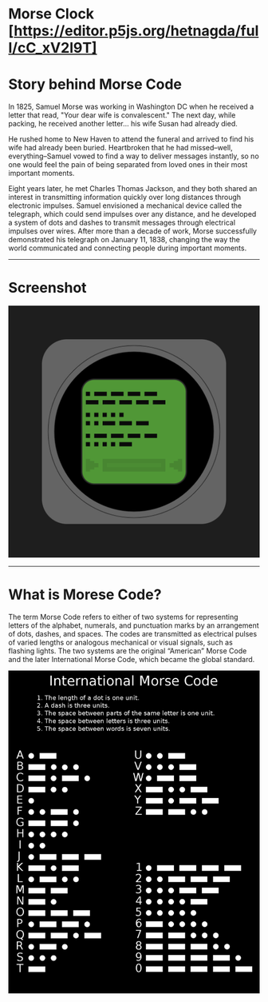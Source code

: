 # Morse Clock [https://editor.p5js.org/hetnagda/full/cC_xV2l9T]

# Story behind Morse Code

In 1825, Samuel Morse was working in Washington DC when he received a letter that read, "Your dear wife is convalescent."  The next day, while packing, he received another letter... his wife Susan had already died.

He rushed home to New Haven to attend the funeral and arrived to find his wife had already been buried. Heartbroken that he had missed–well, everything–Samuel vowed to find a way to deliver messages instantly, so no one would feel the pain of being separated from loved ones in their most important moments.

Eight years later, he met Charles Thomas Jackson, and they both shared an interest in transmitting information quickly over long distances through electronic impulses. Samuel envisioned a mechanical device called the telegraph, which could send impulses over any distance, and he developed a system of dots and dashes to transmit messages through electrical impulses over wires. After more than a decade of work, Morse successfully demonstrated his telegraph on January 11, 1838, changing the way the world communicated and connecting people during important moments.

---

# Screenshot

<img src="https://github.com/hetnagda/hello-world-25-Homework/blob/main/week05-morseClock/screenshots/morseClockWIP-3.png" width="600" height="auto">

---

# What is Morese Code?

The term Morse Code refers to either of two systems for representing letters of the alphabet, numerals, and punctuation marks by an arrangement of dots, dashes, and spaces. The codes are transmitted as electrical pulses of varied lengths or analogous mechanical or visual signals, such as flashing lights. The two systems are the original “American” Morse Code and the later International Morse Code, which became the global standard.

<img src="https://github.com/hetnagda/hello-world-25-Homework/blob/main/week05-morseClock/screenshots/morse-code-sheet.jpg" width="600" height="auto">
<br/>



